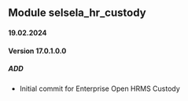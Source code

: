 ## Module selsela_hr_custody

#### 19.02.2024
#### Version 17.0.1.0.0
##### ADD
- Initial commit for Enterprise Open HRMS Custody